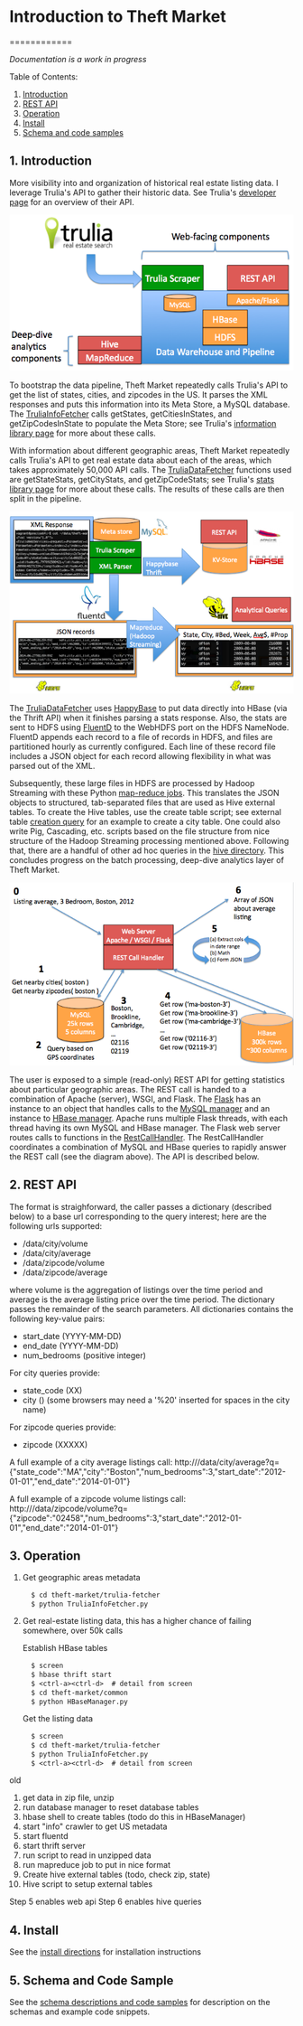 # Introduction to Theft Market
============

*Documentation is a work in progress*

Table of Contents:

1. [Introduction](README.md#1-introduction)
2. [REST API](README.md#2-rest-api)
3. [Operation](README.md#3-operation) 
4. [Install](README.md#4-instal)
5. [Schema and code samples](README.md#5-schema-and-code-sample)

## 1. Introduction

More visibility into and organization of historical real estate listing data.  I leverage Trulia's API to gather their historic data.  See Trulia's [developer page](http://developer.trulia.com/docs/read/Home) for an overview of their API.

![alt text](img/high_level.png "High level overview of Theft Market")

To bootstrap the data pipeline, Theft Market repeatedly calls Trulia's API to get the list of states, cities, and zipcodes in the US.  It parses the XML responses and puts this information into its Meta Store, a MySQL database.  The [TruliaInfoFetcher](/trulia-fetcher/TruliaInfoFetcher.py) calls getStates, getCitiesInStates, and getZipCodesInState to populate the Meta Store; see Trulia's [information library page](http://developer.trulia.com/docs/read/LocationInfo) for more about these calls.

With information about different geographic areas, Theft Market repeatedly calls Trulia's API to get real estate data about each of the areas, which takes approximately 50,000 API calls.  The [TruliaDataFetcher](/trulia-fetcher/TruliaDataFetcher.py) functions used are getStateStats, getCityStats, and getZipCodeStats; see Trulia's [stats library page](http://developer.trulia.com/docs/read/TruliaStats) for more about these calls. The results of these calls are then split in the pipeline.

![alt text](img/pipeline_details.png "Pipeline details")

The [TruliaDataFetcher](/trulia-fetcher/TruliaDataFetcher.py) uses [HappyBase](http://happybase.readthedocs.org/en/latest/) to put data directly into HBase (via the Thrift API) when it finishes parsing a stats response.  Also, the stats are sent to HDFS using [FluentD](http://www.fluentd.org/) to the WebHDFS port on the HDFS NameNode. FluentD appends each record to a file of records in HDFS, and files are partitioned hourly as currently configured.  Each line of these record file includes a JSON object for each record allowing flexibility in what was parsed out of the XML.

Subsequently, these large files in HDFS are processed by Hadoop Streaming with these Python [map-reduce jobs](https://github.com/rirwin/theft-market/tree/master/map-reduce/python).  This translates the JSON objects to structured, tab-separated files that are used as Hive external tables.  To create the Hive tables, use the create table script; see external table [creation query](hive/city/create_ext_table_city.q) for an example to create a city table. One could also write Pig, Cascading, etc. scripts based on the file structure from nice structure of the Hadoop Streaming processing mentioned above.  Following that, there are a handful of other ad hoc queries in the [hive directory](hive/city/).  This concludes progress on the batch processing, deep-dive analytics layer of Theft Market.

![alt text](img/web_server.png "Web server details")

The user is exposed to a simple (read-only) REST API for getting statistics about particular geographic areas.  The REST call is handed to a combination of Apache (server), WSGI, and Flask.  The [Flask](server/WebServer.py) has an instance to an object that handles calls to the [MySQL manager](common/DatabaseManager.py) and an instance to [HBase manager](common/HBaseManager.py).  Apache runs multiple Flask threads, with each thread having its own MySQL and HBase manager. The Flask web server routes calls to functions in the [RestCallHandler](server/RestCallHandler.py).  The RestCallHandler coordinates a combination of MySQL and HBase queries to rapidly answer the REST call (see the diagram above).  The API is described below.


## 2. REST API

The format is straighforward, the caller passes a dictionary (described below) to a base url corresponding to the query interest; here are the following urls supported:

- /data/city/volume 
- /data/city/average
- /data/zipcode/volume
- /data/zipcode/average

where volume is the aggregation of listings over the time period and average is the average listing price over the time period.  The dictionary passes the remainder of the search parameters.  All dictionaries contains the following key-value pairs:

- start_date (YYYY-MM-DD)
- end_date (YYYY-MM-DD)
- num_bedrooms (positive integer)

For city queries provide:

- state_code (XX)
- city (<city name>) (some browsers may need a '%20' inserted for spaces in the city name) 

For zipcode queries provide:

- zipcode (XXXXX)

A full example of a city average listings call:
http://<ipaddress>/data/city/average?q={"state_code":"MA","city":"Boston","num_bedrooms":3,"start_date":"2012-01-01","end_date":"2014-01-01"}

A full example of a zipcode volume listings call:
http://<ipaddress>/data/zipcode/volume?q={"zipcode":"02458","num_bedrooms":3,"start_date":"2012-01-01","end_date":"2014-01-01"}


## 3. Operation

1. Get geographic areas metadata
         
         $ cd theft-market/trulia-fetcher
         $ python TruliaInfoFetcher.py

2. Get real-estate listing data, this has a higher chance of failing somewhere, over 50k calls

   Establish HBase tables
   
         $ screen
         $ hbase thrift start
         $ <ctrl-a><ctrl-d>  # detail from screen
         $ cd theft-market/common
         $ python HBaseManager.py
         
   Get the listing data
         
         $ screen
         $ cd theft-market/trulia-fetcher
         $ python TruliaInfoFetcher.py
         $ <ctrl-a><ctrl-d>  # detail from screen

old
1. get data in zip file, unzip
2. run database manager to reset database tables
3. hbase shell to create tables (todo do this in HBaseManager)
2. start "info" crawler to get US metadata
3. start fluentd
4. start thrift server
5. run script to read in unzipped data
6. run mapreduce job to put in nice format
7. Create hive external tables (todo, check zip, state)
7. Hive script to setup external tables

Step 5 enables web api
Step 6 enables hive queries

## 4. Install

See the [install directions](INSTALL.md) for installation instructions

## 5. Schema and Code Sample

See the [schema descriptions and code samples](SCHEMA.md) for description on the schemas and example code snippets.

